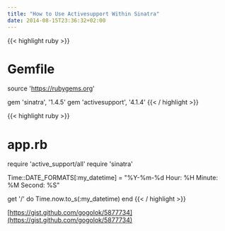 ```yaml
---
title: "How to Use Activesupport Within Sinatra"
date: 2014-08-15T23:36:32+02:00
---
```


{{< highlight ruby >}}
# Gemfile
source 'https://rubygems.org'

gem 'sinatra', '1.4.5'
gem 'activesupport', '4.1.4'
{{< / highlight >}}

{{< highlight ruby >}}
# app.rb
require 'active_support/all'
require 'sinatra'

Time::DATE_FORMATS[:my_datetime] = "%Y-%m-%d Hour: %H Minute: %M Second: %S"

get '/' do
  Time.now.to_s(:my_datetime)
end
{{< / highlight >}}

[https://gist.github.com/gogolok/5877734](https://gist.github.com/gogolok/5877734)
